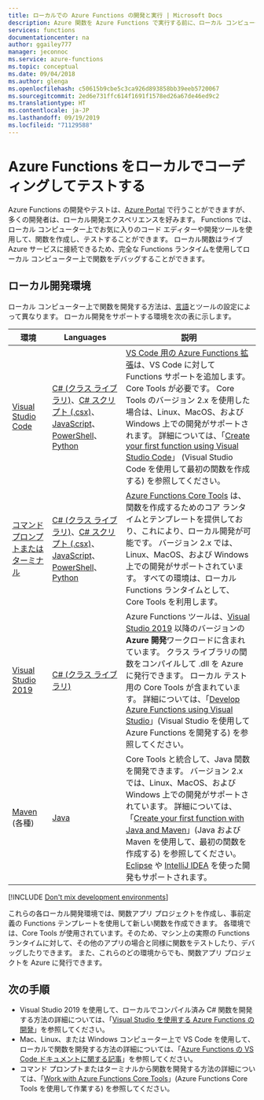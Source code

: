 ```yaml
---
title: ローカルでの Azure Functions の開発と実行 | Microsoft Docs
description: Azure 関数を Azure Functions で実行する前に、ローカル コンピューターでコーディングしてテストする方法について説明します。
services: functions
documentationcenter: na
author: ggailey777
manager: jeconnoc
ms.service: azure-functions
ms.topic: conceptual
ms.date: 09/04/2018
ms.author: glenga
ms.openlocfilehash: c50615b9cbe5c3ca926d893858bb39eeb5720067
ms.sourcegitcommit: 2ed6e731ffc614f1691f1578ed26a67de46ed9c2
ms.translationtype: HT
ms.contentlocale: ja-JP
ms.lasthandoff: 09/19/2019
ms.locfileid: "71129588"
---
```

# <a name="code-and-test-azure-functions-locally"></a>Azure Functions をローカルでコーディングしてテストする

Azure Functions の開発やテストは、[Azure Portal] で行うことができますが、多くの開発者は、ローカル開発エクスペリエンスを好みます。 Functions では、ローカル コンピューター上でお気に入りのコード エディターや開発ツールを使用して、関数を作成し、テストすることができます。 ローカル関数はライブ Azure サービスに接続できるため、完全な Functions ランタイムを使用してローカル コンピューター上で関数をデバッグすることができます。

## <a name="local-development-environments"></a>ローカル開発環境

ローカル コンピューター上で関数を開発する方法は、[言語](supported-languages.md)とツールの設定によって異なります。 ローカル開発をサポートする環境を次の表に示します。

|環境                              |Languages         |説明|
|-----------------------------------------|------------|---|
|[Visual Studio Code](functions-develop-vs-code.md)| [C# (クラス ライブラリ)](functions-dotnet-class-library.md)、[C# スクリプト (.csx)](functions-reference-csharp.md)、[JavaScript](functions-reference-node.md)、[PowerShell](functions-create-first-function-powershell.md)、[Python](functions-reference-python.md) | [VS Code 用の Azure Functions 拡張](https://marketplace.visualstudio.com/items?itemName=ms-azuretools.vscode-azurefunctions)は、VS Code に対して Functions サポートを追加します。 Core Tools が必要です。 Core Tools のバージョン 2.x を使用した場合は、Linux、MacOS、および Windows 上での開発がサポートされます。 詳細については、「[Create your first function using Visual Studio Code](functions-create-first-function-vs-code.md)」 (Visual Studio Code を使用して最初の関数を作成する) を参照してください。 |
| [コマンド プロンプトまたはターミナル](functions-run-local.md) | [C# (クラス ライブラリ)](functions-dotnet-class-library.md)、[C# スクリプト (.csx)](functions-reference-csharp.md)、[JavaScript](functions-reference-node.md)、[PowerShell](functions-reference-powershell.md)、[Python](functions-reference-python.md) | [Azure Functions Core Tools] は、関数を作成するためのコア ランタイムとテンプレートを提供しており、これにより、ローカル開発が可能です。 バージョン 2.x では、Linux、MacOS、および Windows 上での開発がサポートされています。 すべての環境は、ローカル Functions ランタイムとして、Core Tools を利用します。 |
| [Visual Studio 2019](functions-develop-vs.md) | [C# (クラス ライブラリ)](functions-dotnet-class-library.md) | Azure Functions ツールは、[Visual Studio 2019](https://www.visualstudio.com/vs/) 以降のバージョンの **Azure 開発**ワークロードに含まれています。 クラス ライブラリの関数をコンパイルして .dll を Azure に発行できます。 ローカル テスト用の Core Tools が含まれています。 詳細については、「[Develop Azure Functions using Visual Studio](functions-develop-vs.md)」(Visual Studio を使用して Azure Functions を開発する) を参照してください。 |
| [Maven](functions-create-first-java-maven.md) (各種) | [Java](functions-reference-java.md) | Core Tools と統合して、Java 関数を開発できます。 バージョン 2.x では、Linux、MacOS、および Windows 上での開発がサポートされています。 詳細については、「[Create your first function with Java and Maven](functions-create-first-java-maven.md)」(Java および Maven を使用して、最初の関数を作成する) を参照してください。 [Eclipse](functions-create-maven-eclipse.md) や [IntelliJ IDEA](functions-create-maven-intellij.md) を使った開発もサポートされます。 |

[!INCLUDE [Don't mix development environments](../../includes/functions-mixed-dev-environments.md)]

これらの各ローカル開発環境では、関数アプリ プロジェクトを作成し、事前定義の Functions テンプレートを使用して新しい関数を作成できます。 各環境では、Core Tools が使用されています。そのため、マシン上の実際の Functions ランタイムに対して、その他のアプリの場合と同様に関数をテストしたり、デバッグしたりできます。 また、これらのどの環境からでも、関数アプリ プロジェクトを Azure に発行できます。  

## <a name="next-steps"></a>次の手順

+ Visual Studio 2019 を使用して、ローカルでコンパイル済み C# 関数を開発する方法の詳細については、「[Visual Studio を使用する Azure Functions の開発](functions-develop-vs.md)」を参照してください。
+ Mac、Linux、または Windows コンピューター上で VS Code を使用して、ローカルで関数を開発する方法の詳細については、「[Azure Functions の VS Code ドキュメントに関する記事](https://code.visualstudio.com/tutorials/functions-extension/getting-started)」を参照してください。
+ コマンド プロンプトまたはターミナルから関数を開発する方法の詳細については、「[Work with Azure Functions Core Tools](functions-run-local.md)」(Azure Functions Core Tools を使用して作業する) を参照してください。

<!-- LINKS -->

[Azure Functions Core Tools]: https://www.npmjs.com/package/azure-functions-core-tools
[Azure Portal]: https://portal.azure.com 
[Node.js]: https://docs.npmjs.com/getting-started/installing-node#osx-or-windows

